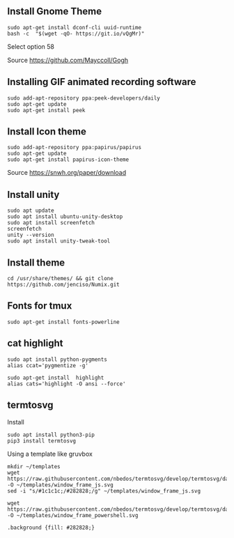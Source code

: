 ## Install Gnome Theme 

	sudo apt-get install dconf-cli uuid-runtime
	bash -c  "$(wget -qO- https://git.io/vQgMr)"

Select option 58

Source https://github.com/Mayccoll/Gogh

## Installing GIF animated recording software

```
sudo add-apt-repository ppa:peek-developers/daily
sudo apt-get update
sudo apt-get install peek
```

## Install Icon theme

	sudo add-apt-repository ppa:papirus/papirus
	sudo apt-get update
	sudo apt-get install papirus-icon-theme

Source https://snwh.org/paper/download

## Install unity 

    sudo apt update
    sudo apt install ubuntu-unity-desktop
    sudo apt install screenfetch
    screenfetch
    unity --version
    sudo apt install unity-tweak-tool

## Install theme

	cd /usr/share/themes/ && git clone https://github.com/jenciso/Numix.git

## Fonts for tmux

	sudo apt-get install fonts-powerline

## cat highlight


	sudo apt install python-pygments
	alias ccat='pygmentize -g'

	sudo apt-get install  highlight
	alias cats='highlight -O ansi --force'

## termtosvg

Install 
```
sudo apt install python3-pip
pip3 install termtosvg
```

Using a template like gruvbox
```
mkdir ~/templates
wget https://raw.githubusercontent.com/nbedos/termtosvg/develop/termtosvg/data/templates/window_frame_js.svg -O ~/templates/window_frame_js.svg
sed -i "s/#1c1c1c;/#282828;/g" ~/templates/window_frame_js.svg

wget https://raw.githubusercontent.com/nbedos/termtosvg/develop/termtosvg/data/templates/window_frame_powershell.svg -O ~/templates/window_frame_powershell.svg

.background {fill: #282828;}
```
